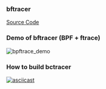 ### bftracer
[Source Code](https://github.com/kernel-digging/vault19_bpf_tutorial/tree/master/stage10_ctracer-data%2Bfunc_tracing)

### Demo of bftracer (BPF + ftrace)
![bpftrace_demo](./bctracer_data_analysis.gif)

### How to build bctracer
[![asciicast](https://asciinema.org/a/ZRZ76yoLgIGhcd2b36EAAIRuY.svg)](https://asciinema.org/a/ZRZ76yoLgIGhcd2b36EAAIRuY)
